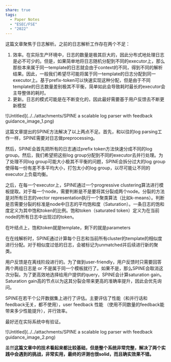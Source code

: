 ```yaml
---
share: true
tags:
  - Paper Notes
  - "ESEC/FSE"
  - "2022"
---
```



这篇文章聚焦于日志解析。之前的日志解析工作存在两个不足：

1. 效率。在实际生产环境中，日志的数量是极其巨大的，因此分布式地处理日志是必不可少的。但是，如果简单地将日志随机分配到不同的executor上，那么那些本来属于同一template的日志就会由于context的不同，得到不同的解析结果。因此，一般我们希望尽可能将属于同一template的日志分配到同一executor上。基于prefix-token可以快速实现这种分配，但是由于不同template的日志数量差别极其不平衡，简单如此会导致耗时最长的executor会主导整体的耗时。
2. 更新。日志的模式可能是在不断变化的，因此最好需要基于用户反馈去不断更新模型

![Untitled](../../attachments/SPINE a scalable log parser with feedback guidance_image_1.png)

这篇文章提出的SPINE方法解决了以上两点不足。首先，和以往的log parsing工作一样，SPINE需要对日志做preprocessing。

然后，SPINE会首先把所有的日志通过prefix token方法快速分成不同的log group。然后，我们希望把这些log group分配到不同的executor去并行处理。为了处理不同log group可能大小极其不平衡的问题，SPINE会拆分过大的log group使得每一份有差不多平均大小，打包太小的log group，以尽可能让不同的executor上负载均衡。

之后，在每一个executor上，SPINE通过一个progressive clustering算法进行模板提取。对于每一个node，需要判断是不是要将其分裂成两个node。分裂的方法是对所有日志的vector representation执行一个聚类算法（比如k-means）。判断是否需要分裂的标准是node中日志的平均饱和度（Saturation）。一条日志的饱和度定义为其中饱和token的比例。饱和token（saturated token）定义为在当前node的所有日志中出现过的token。

在叶结点上，饱和token就是template，剩下的就是parameters

在在线解析时，SPINE通过计算每个日志和当前所有cluster的template的相似度进行分配。对于相似度过低的日志，会被标记为unmatched并后续进行新的聚类。

用户反馈是在离线阶段进行的。为了做到user-friendly，用户反馈时只需要回答两个两组日志是 or 不是属于同一个模板就行了。如果不是，那么SPINE会取消这次分裂。为了更高效地选择给用户提供的query，SPINE会计算saturation gain。Saturation gain高的节点以为这其分裂会带来更高的准确率提升，因此会优先询问。

SPINE在若干个公开数据集上进行了评估。主要评估了性能（和并行话和feedback无关，都不使用），user feedback 性能 （使用不同数量的feedback能带来多少性能提升），并行效率。

最好还在实际系统中有验证。

![Untitled](../../attachments/SPINE a scalable log parser with feedback guidance_image_2.png)

虽然******这篇文章中的技术看起来都比较基础，但是整个系统非常完整，解决了两个实践中会遇到的挑战，非常实用，最终的评测也很solid，而且确实效果不错。******
